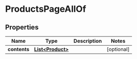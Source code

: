

# ProductsPageAllOf

## Properties

Name | Type | Description | Notes
------------ | ------------- | ------------- | -------------
**contents** | [**List&lt;Product&gt;**](Product.md) |  |  [optional]




